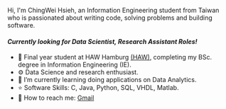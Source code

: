 Hi, I'm ChingWei Hsieh, an Information Engineering student from Taiwan who is passionated about writing code, solving problems and building software.

#### *Currently looking for Data Scientist, Research Assistant Roles!*

- 🏢 Final year student at HAW Hamburg [(HAW)](https://www.haw-hamburg.de), completing my BSc. degree in Information Engineering (IE). 
- ⚙️ Data Science and research enthusiast.
- 🌱 I’m currently learning doing applications on Data Analytics.
- ⭐ Software Skills: C, Java, Python, SQL, VHDL, Matlab.
- 💬 How to reach me: [Gmail](mailto:chingwei.hsieh@haw-hamburg.de)


